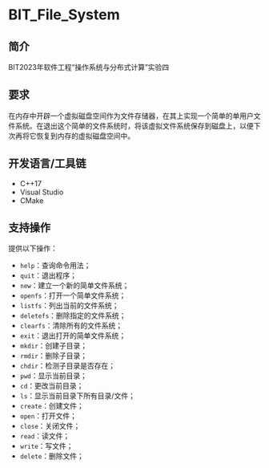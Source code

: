 # BIT_File_System

## 简介

BIT2023年软件工程“操作系统与分布式计算”实验四

## 要求

在内存中开辟一个虚拟磁盘空间作为文件存储器，在其上实现一个简单的单用户文件系统。在退出这个简单的文件系统时，将该虚拟文件系统保存到磁盘上，以便下次再将它恢复到内存的虚拟磁盘空间中。

## 开发语言/工具链

- C++17
- Visual Studio
- CMake

## 支持操作

提供以下操作：

- `help`：查询命令用法；
- `quit`：退出程序；
- `new`：建立一个新的简单文件系统；
- `openfs`：打开一个简单文件系统；
- `listfs`：列出当前的文件系统；
- `deletefs`：删除指定的文件系统；
- `clearfs`：清除所有的文件系统；
- `exit`：退出打开的简单文件系统；
- `mkdir`：创建子目录；
- `rmdir`：删除子目录；
- `chdir`：检测子目录是否存在；
- `pwd`：显示当前目录；
- `cd`：更改当前目录；
- `ls`：显示当前目录下所有目录/文件；
- `create`：创建文件；
- `open`：打开文件；
- `close`：关闭文件；
- `read`：读文件；
- `write`：写文件；
- `delete`：删除文件；